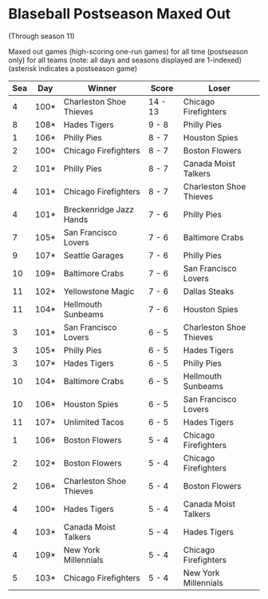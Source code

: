 # Blaseball Postseason Maxed Out
(Through season 11)



Maxed out games (high-scoring one-run games) for all time (postseason only) for all teams (note: all days and seasons displayed are 1-indexed) (asterisk indicates a postseason game)


| Sea | Day | Winner | Score | Loser | 
| ------ |------ |------ |------ |------ |
| 4 | 100* | Charleston Shoe Thieves | 14 - 13 | Chicago Firefighters | 
| 8 | 108* | Hades Tigers | 9 - 8 | Philly Pies | 
| 1 | 106* | Philly Pies | 8 - 7 | Houston Spies | 
| 2 | 100* | Chicago Firefighters | 8 - 7 | Boston Flowers | 
| 2 | 101* | Philly Pies | 8 - 7 | Canada Moist Talkers | 
| 4 | 101* | Chicago Firefighters | 8 - 7 | Charleston Shoe Thieves | 
| 4 | 101* | Breckenridge Jazz Hands | 7 - 6 | Philly Pies | 
| 7 | 105* | San Francisco Lovers | 7 - 6 | Baltimore Crabs | 
| 9 | 107* | Seattle Garages | 7 - 6 | Philly Pies | 
| 10 | 109* | Baltimore Crabs | 7 - 6 | San Francisco Lovers | 
| 11 | 102* | Yellowstone Magic | 7 - 6 | Dallas Steaks | 
| 11 | 104* | Hellmouth Sunbeams | 7 - 6 | Houston Spies | 
| 3 | 101* | San Francisco Lovers | 6 - 5 | Charleston Shoe Thieves | 
| 3 | 105* | Philly Pies | 6 - 5 | Hades Tigers | 
| 3 | 107* | Hades Tigers | 6 - 5 | Philly Pies | 
| 10 | 104* | Baltimore Crabs | 6 - 5 | Hellmouth Sunbeams | 
| 10 | 106* | Houston Spies | 6 - 5 | San Francisco Lovers | 
| 11 | 107* | Unlimited Tacos | 6 - 5 | Hades Tigers | 
| 1 | 106* | Boston Flowers | 5 - 4 | Chicago Firefighters | 
| 2 | 102* | Boston Flowers | 5 - 4 | Chicago Firefighters | 
| 2 | 106* | Charleston Shoe Thieves | 5 - 4 | Boston Flowers | 
| 4 | 100* | Hades Tigers | 5 - 4 | Canada Moist Talkers | 
| 4 | 103* | Canada Moist Talkers | 5 - 4 | Hades Tigers | 
| 4 | 109* | New York Millennials | 5 - 4 | Chicago Firefighters | 
| 5 | 103* | Chicago Firefighters | 5 - 4 | New York Millennials | 


